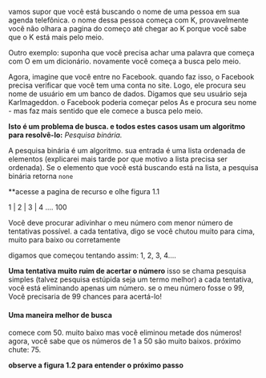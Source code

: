 vamos supor que você está buscando o nome de uma pessoa em sua agenda telefônica. o nome dessa pessoa começa com K, provavelmente você não olhara a pagina do começo até chegar ao K porque você sabe que o K está mais pelo meio.

Outro exemplo: suponha que você precisa achar uma palavra que começa com O em um dicionário. novamente você começa a busca pelo meio.

Agora, imagine que você entre no Facebook. quando faz isso, o Facebook precisa verificar que você tem uma conta no site. Logo, ele procura seu nome de usuário em um banco de dados. Digamos que seu usuário seja Karlmageddon. o Facebook poderia começar pelos As e procura seu nome - mas faz mais sentido que ele comece a busca pelo meio.

**Isto é um problema de busca. e todos estes casos usam um algoritmo para resolvê-lo:** _Pesquisa binária._ 

A pesquisa binária é um algoritmo. sua entrada é uma lista ordenada de elementos (explicarei mais tarde por que motivo a lista precisa ser ordenada).
Se o elemento que você está buscando está na lista, a pesquisa binária retorna ```none``` 

**acesse a pagina de recurso e olhe figura 1.1

1      |      2       |      3      |     4       .... 100

Você deve procurar adivinhar o meu número com menor número de tentativas possível. a cada tentativa, digo se você chutou muito para cima, muito para baixo ou corretamente

digamos que começou tentando assim: 1, 2, 3, 4....

**Uma tentativa muito ruim de acertar o número**
isso se chama pesquisa simples (talvez pesquisa estúpida seja um termo melhor) a cada tentativa, você está eliminando apenas um número. se o meu número fosse o 99, Você precisaria de 99 chances para acertá-lo!

#### Uma maneira melhor de busca
comece com 50. muito baixo mas você eliminou metade dos números! agora, você sabe que os números de 1 a 50 são muito baixos. próximo chute: 75.

**observe a figura 1.2 para entender o próximo passo**

